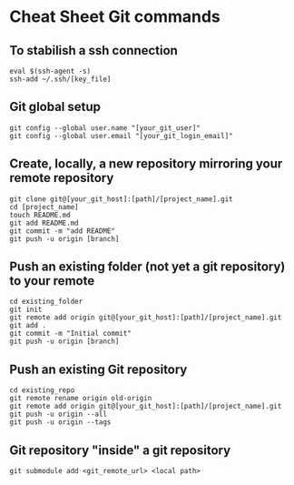 # Cheat Sheet Git commands


## To stabilish a ssh connection

    eval $(ssh-agent -s)  
    ssh-add ~/.ssh/[key_file]  

## Git global setup

    git config --global user.name "[your_git_user]"  
    git config --global user.email "[your_git_login_email]"  

## Create, locally, a new repository mirroring your remote repository

    git clone git@[your_git_host]:[path]/[project_name].git  
    cd [project_name]  
    touch README.md  
    git add README.md  
    git commit -m "add README"  
    git push -u origin [branch]  

## Push an existing folder (not yet a git repository) to your remote

    cd existing_folder  
    git init  
    git remote add origin git@[your_git_host]:[path]/[project_name].git  
    git add .  
    git commit -m "Initial commit"  
    git push -u origin [branch]  

## Push an existing Git repository

    cd existing_repo  
    git remote rename origin old-origin  
    git remote add origin git@[your_git_host]:[path]/[project_name].git  
    git push -u origin --all  
    git push -u origin --tags

## Git repository "inside" a git repository

    git submodule add <git_remote_url> <local path>
